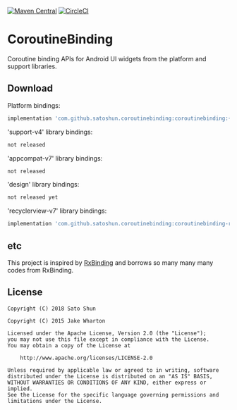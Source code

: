 [![Maven Central](https://maven-badges.herokuapp.com/maven-central/com.github.satoshun.coroutinebinding/coroutinebinding/badge.svg)](https://maven-badges.herokuapp.com/maven-central/com.github.satoshun.coroutinebinding/coroutinebinding)
[![CircleCI](https://circleci.com/gh/satoshun/CoroutineBinding/tree/master.svg?style=svg)](https://circleci.com/gh/satoshun/CoroutineBinding/tree/master)

# CoroutineBinding

Coroutine binding APIs for Android UI widgets from the platform and support libraries.


## Download

Platform bindings:
```groovy
implementation 'com.github.satoshun.coroutinebinding:coroutinebinding:{latest-version}'
```

'support-v4' library bindings:
```groovy
not released
```

'appcompat-v7' library bindings:
```groovy
not released
```

'design' library bindings:
```groovy
not released yet
```

'recyclerview-v7' library bindings:
```groovy
implementation 'com.github.satoshun.coroutinebinding:coroutinebinding-recyclerview-v7:{latest-version}'
```

## etc

This project is inspired by [RxBinding](https://github.com/JakeWharton/RxBinding) and borrows so many many many codes from RxBinding.

## License

```
Copyright (C) 2018 Sato Shun

Copyright (C) 2015 Jake Wharton

Licensed under the Apache License, Version 2.0 (the "License");
you may not use this file except in compliance with the License.
You may obtain a copy of the License at

    http://www.apache.org/licenses/LICENSE-2.0

Unless required by applicable law or agreed to in writing, software
distributed under the License is distributed on an "AS IS" BASIS,
WITHOUT WARRANTIES OR CONDITIONS OF ANY KIND, either express or implied.
See the License for the specific language governing permissions and
limitations under the License.
```
